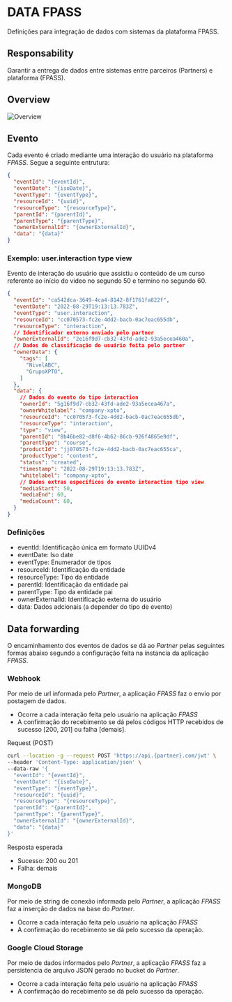 # DATA FPASS

Definições para integração de dados com sistemas da plataforma FPASS.

## Responsability

Garantir a entrega de dados entre sistemas entre parceiros (Partners) e plataforma (FPASS).

## Overview

![Overview](https://www.plantuml.com/plantuml/proxy?cache=no&src=https://raw.githubusercontent.com/holding-fpass/data-provider-sdk/main/uml/data-overview-v2.0.0.iuml)

## Evento

Cada evento é criado mediante uma interação do usuário na plataforma _FPASS_. Segue a seguinte entrutura:

```json
{
  "eventId": "{eventId}",
  "eventDate": "{isoDate}",
  "eventType": "{eventType}",
  "resourceId": "{uuid}",
  "resourceType": "{resourceType}",
  "parentId": "{parentId}",
  "parentType": "{parentType}",
  "ownerExternalId": "{ownerExternalId}",
  "data": "{data}"
}
```

### Exemplo: user.interaction type view
Evento de interação do usuário que assistiu o conteúdo de um curso referente ao início do video no segundo 50 e termino no segundo 60.

```json
{
  "eventId": "ca542dca-3649-4ca4-8142-8f1761fa822f",
  "eventDate": "2022-08-29T19:13:13.783Z",
  "eventType": "user.interaction",
  "resourceId": "cc070573-fc2e-4dd2-bacb-0ac7eac655db",
  "resourceType": "interaction",
  // Identificador externo enviado pelo partner
  "ownerExternalId": "2e16f9d7-cb32-43fd-ade2-93a5ecea460a",
  // Dados de classificação do usuário feita pelo partner
  "ownerData": {
    "tags": [
      "NivelABC",
      "GrupoXPTO",
    ]
  },
  "data": {
    // Dados do evento do tipo interaction
    "ownerId": "5g16f9d7-cb32-43fd-ade2-93a5ecea467a",
    "ownerWhitelabel": "company-xpto",
    "resourceId": "cc070573-fc2e-4dd2-bacb-0ac7eac655db",
    "resourceType": "interaction",
    "type": "view",
    "parentId": "8b46be82-d8f6-4b62-86cb-926f4865e9df",
    "parentType": "course",
    "productId": "jj070573-fc2e-4dd2-bacb-0ac7eac655ca",
    "productType": "content",
    "status": "created",
    "timestamp": "2022-08-29T19:13:13.783Z",
    "whitelabel": "company-xpto",
    // Dados extras específicos do evento interaction tipo view
    "mediaStart": 50,
    "mediaEnd": 60,
    "mediaCount": 60,
  }
}
```

### Definições

- eventId: Identificação única em formato UUIDv4
- eventDate: Iso date
- eventType: Enumerador de tipos
- resourceId: Identificação da entidade
- resourceType: Tipo da entidade
- parentId: Identificação da entidade pai
- parentType: Tipo da entidade pai
- ownerExternalId: Identificação externa do usuário
- data: Dados adcionais (a depender do tipo de evento)

## Data forwarding

O encaminhamento dos eventos de dados se dá ao _Partner_ pelas seguintes formas abaixo segundo a configuração feita na instancia da aplicação _FPASS_.

### Webhook

Por meio de url informada pelo _Partner_, a aplicação _FPASS_ faz o envio por postagem de dados.

- Ocorre a cada interação feita pelo usuário na aplicação _FPASS_
- A confirmação do recebimento se dá pelos códigos HTTP recebidos de sucesso [200, 201] ou falha [demais].

Request (POST)

```bash
curl --location -g --request POST 'https://api.{partner}.com/jwt' \
--header 'Content-Type: application/json' \
--data-raw '{
  "eventId": "{eventId}",
  "eventDate": "{isoDate}",
  "eventType": "{eventType}",
  "resourceId": "{uuid}",
  "resourceType": "{resourceType}",
  "parentId": "{parentId}",
  "parentType": "{parentType}",
  "ownerExternalId": "{ownerExternalId}",
  "data": "{data}"
}'
```

Resposta esperada

- Sucesso: 200 ou 201
- Falha: demais

### MongoDB

Por meio de string de conexão informada pelo _Partner_, a aplicação _FPASS_ faz a inserção de dados na base do _Partner_.

- Ocorre a cada interação feita pelo usuário na aplicação _FPASS_
- A confirmação do recebimento se dá pelo sucesso da operação.

### Google Cloud Storage

Por meio de dados informados pelo _Partner_, a aplicação _FPASS_ faz a persistencia de arquivo JSON gerado no bucket do _Partner_.

- Ocorre a cada interação feita pelo usuário na aplicação _FPASS_
- A confirmação do recebimento se dá pelo sucesso da operação.
